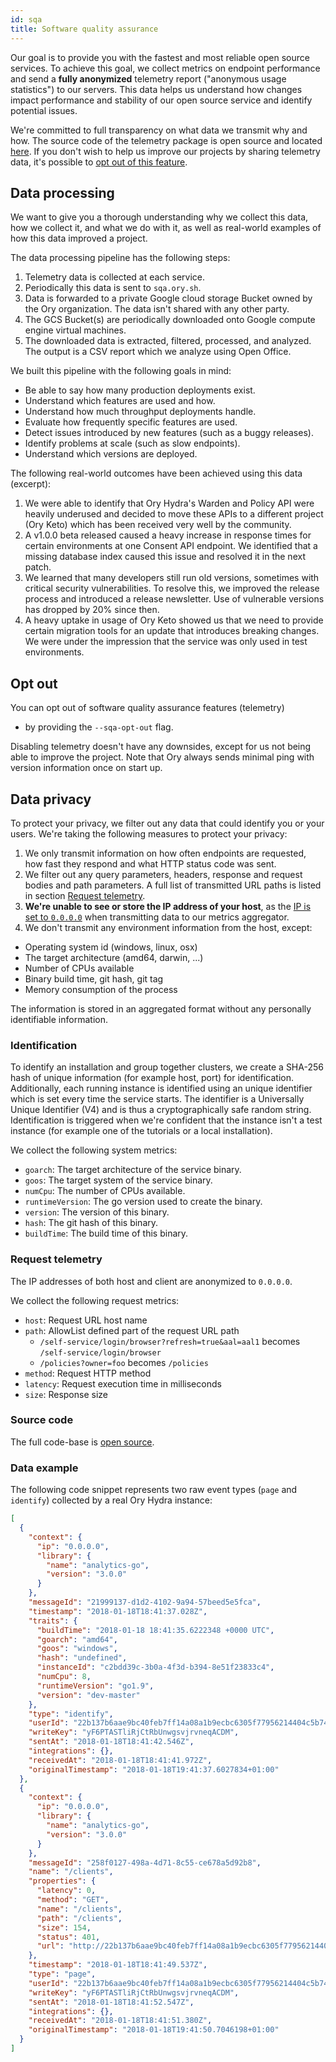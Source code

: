 ```yaml
---
id: sqa
title: Software quality assurance
---
```


Our goal is to provide you with the fastest and most reliable open source services. To achieve this goal, we collect metrics on
endpoint performance and send a **fully anonymized** telemetry report ("anonymous usage statistics") to our servers. This data
helps us understand how changes impact performance and stability of our open source service and identify potential issues.

We're committed to full transparency on what data we transmit why and how. The source code of the telemetry package is open source
and located [here](https://github.com/ory/x/blob/master/metricsx). If you don't wish to help us improve our projects by sharing
telemetry data, it's possible to [opt out of this feature](#opt-out).

## Data processing

We want to give you a thorough understanding why we collect this data, how we collect it, and what we do with it, as well as
real-world examples of how this data improved a project.

The data processing pipeline has the following steps:

1. Telemetry data is collected at each service.
2. Periodically this data is sent to `sqa.ory.sh`.
3. Data is forwarded to a private Google cloud storage Bucket owned by the Ory organization. The data isn't shared with any other
   party.
4. The GCS Bucket(s) are periodically downloaded onto Google compute engine virtual machines.
5. The downloaded data is extracted, filtered, processed, and analyzed. The output is a CSV report which we analyze using Open
   Office.

We built this pipeline with the following goals in mind:

- Be able to say how many production deployments exist.
- Understand which features are used and how.
- Understand how much throughput deployments handle.
- Evaluate how frequently specific features are used.
- Detect issues introduced by new features (such as a buggy releases).
- Identify problems at scale (such as slow endpoints).
- Understand which versions are deployed.

The following real-world outcomes have been achieved using this data (excerpt):

1. We were able to identify that Ory Hydra's Warden and Policy API were heavily underused and decided to move these APIs to a
   different project (Ory Keto) which has been received very well by the community.
2. A v1.0.0 beta released caused a heavy increase in response times for certain environments at one Consent API endpoint. We
   identified that a missing database index caused this issue and resolved it in the next patch.
3. We learned that many developers still run old versions, sometimes with critical security vulnerabilities. To resolve this, we
   improved the release process and introduced a release newsletter. Use of vulnerable versions has dropped by 20% since then.
4. A heavy uptake in usage of Ory Keto showed us that we need to provide certain migration tools for an update that introduces
   breaking changes. We were under the impression that the service was only used in test environments.

## Opt out

You can opt out of software quality assurance features (telemetry)

- by providing the `--sqa-opt-out` flag.

Disabling telemetry doesn't have any downsides, except for us not being able to improve the project. Note that Ory always sends
minimal ping with version information once on start up.

## Data privacy

To protect your privacy, we filter out any data that could identify you or your users. We're taking the following measures to
protect your privacy:

1. We only transmit information on how often endpoints are requested, how fast they respond and what HTTP status code was sent.
2. We filter out any query parameters, headers, response and request bodies and path parameters. A full list of transmitted URL
   paths is listed in section [Request telemetry](#request-telemetry).
3. **We're unable to see or store the IP address of your host**, as the
   [IP is set to `0.0.0.0`](https://github.com/ory/x/blob/master/metricsx/middleware.go) when transmitting data to our metrics
   aggregator.
4. We don't transmit any environment information from the host, except:

- Operating system id (windows, linux, osx)
- The target architecture (amd64, darwin, ...)
- Number of CPUs available
- Binary build time, git hash, git tag
- Memory consumption of the process

The information is stored in an aggregated format without any personally identifiable information.

### Identification

To identify an installation and group together clusters, we create a SHA-256 hash of unique information (for example host, port)
for identification. Additionally, each running instance is identified using an unique identifier which is set every time the
service starts. The identifier is a Universally Unique Identifier (V4) and is thus a cryptographically safe random string.
Identification is triggered when we're confident that the instance isn't a test instance (for example one of the tutorials or a
local installation).

We collect the following system metrics:

- `goarch`: The target architecture of the service binary.
- `goos`: The target system of the service binary.
- `numCpu`: The number of CPUs available.
- `runtimeVersion`: The go version used to create the binary.
- `version`: The version of this binary.
- `hash`: The git hash of this binary.
- `buildTime`: The build time of this binary.

### Request telemetry

The IP addresses of both host and client are anonymized to `0.0.0.0`.

We collect the following request metrics:

- `host`: Request URL host name
- `path`: AllowList defined part of the request URL path
  - `/self-service/login/browser?refresh=true&aal=aal1` becomes `/self-service/login/browser`
  - `/policies?owner=foo` becomes `/policies`
- `method`: Request HTTP method
- `latency`: Request execution time in milliseconds
- `size`: Response size

### Source code

The full code-base is [open source](https://github.com/ory/metrics-middleware).

### Data example

The following code snippet represents two raw event types (`page` and `identify`) collected by a real Ory Hydra instance:

```json
[
  {
    "context": {
      "ip": "0.0.0.0",
      "library": {
        "name": "analytics-go",
        "version": "3.0.0"
      }
    },
    "messageId": "21999137-d1d2-4102-9a94-57beed5e5fca",
    "timestamp": "2018-01-18T18:41:37.028Z",
    "traits": {
      "buildTime": "2018-01-18 18:41:35.6222348 +0000 UTC",
      "goarch": "amd64",
      "goos": "windows",
      "hash": "undefined",
      "instanceId": "c2bdd39c-3b0a-4f3d-b394-8e51f23833c4",
      "numCpu": 8,
      "runtimeVersion": "go1.9",
      "version": "dev-master"
    },
    "type": "identify",
    "userId": "22b137b6aae9bc40feb7ff14a08a1b9ecbc6305f77956214404c5b744c3b3fe2",
    "writeKey": "yF6PTASTliRjCtRbUnwgsvjrvneqACDM",
    "sentAt": "2018-01-18T18:41:42.546Z",
    "integrations": {},
    "receivedAt": "2018-01-18T18:41:41.972Z",
    "originalTimestamp": "2018-01-18T19:41:37.6027834+01:00"
  },
  {
    "context": {
      "ip": "0.0.0.0",
      "library": {
        "name": "analytics-go",
        "version": "3.0.0"
      }
    },
    "messageId": "258f0127-498a-4d71-8c55-ce678a5d92b8",
    "name": "/clients",
    "properties": {
      "latency": 0,
      "method": "GET",
      "name": "/clients",
      "path": "/clients",
      "size": 154,
      "status": 401,
      "url": "http://22b137b6aae9bc40feb7ff14a08a1b9ecbc6305f77956214404c5b744c3b3fe2/clients"
    },
    "timestamp": "2018-01-18T18:41:49.537Z",
    "type": "page",
    "userId": "22b137b6aae9bc40feb7ff14a08a1b9ecbc6305f77956214404c5b744c3b3fe2",
    "writeKey": "yF6PTASTliRjCtRbUnwgsvjrvneqACDM",
    "sentAt": "2018-01-18T18:41:52.547Z",
    "integrations": {},
    "receivedAt": "2018-01-18T18:41:51.380Z",
    "originalTimestamp": "2018-01-18T19:41:50.7046198+01:00"
  }
]
```
